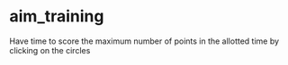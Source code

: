 # aim_training
Have time to score the maximum number of points in the allotted time by clicking on the circles

